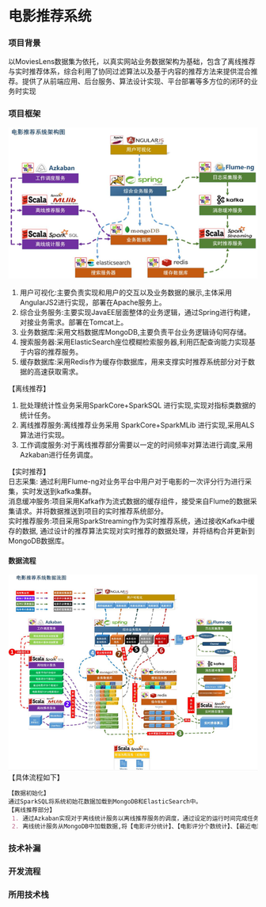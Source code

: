 # 电影推荐系统 
### 项目背景
以MoviesLens数据集为依托，以真实网站业务数据架构为基础，包含了离线推荐与实时推荐体系，综合利用了协同过滤算法以及基于内容的推荐方法来提供混合推荐。提供了从前端应用、后台服务、算法设计实现、平台部署等多方位的闭环的业务时实现
### 项目框架  
 ![img.png](img/img01.png)  
1. 用户可视化:主要负责实现和用户的交互以及业务数据的展示,主体采用AngularJS2进行实现，部署在Apache服务上。
2. 综合业务服务:主要实现JavaEE层面整体的业务逻辑，通过Spring进行构建，对接业务需求。部署在Tomcat上。
3. 业务数据库:采用文档数据库MongoDB,主要负责平台业务逻辑诗句阿存储。
4. 搜索服务器:采用ElasticSearch座位模糊检索服务器,利用匹配查询能力实现基于内容的推荐服务。
5. 缓存数据库:采用Redis作为缓存你数据库，用来支撑实时推荐系统部分对于数据的高速获取需求。

【离线推荐】  
1. 批处理统计性业务采用SparkCore+SparkSQL 进行实现,实现对指标类数据的统计任务。
2. 离线推荐服务:离线推荐业务采用 SparkCore+SparkMLib 进行实现,采用ALS算法进行实现。
3. 工作调度服务:对于离线推荐部分需要以一定的时间频率对算法进行调度,采用Azkaban进行任务调度。

【实时推荐】  
日志采集:   通过利用Flume-ng对业务平台中用户对于电影的一次评分行为进行采集，实时发送到kafka集群。  
消息缓冲服务:项目采用Kafka作为流式数据的缓存组件，接受来自Flume的数据采集请求。并将数据推送到项目的实时推荐系统部分。  
实时推荐服务:项目采用SparkStreaming作为实时推荐系统，通过接收Kafka中缓存的数据,
           通过设计的推荐算法实现对实时推荐的数据处理，并将结构合并更新到MongoDB数据库。   
#### 数据流程  
![img02.png](img/img02.png)  
【具体流程如下】
```markdown
【数据初始化】
通过SparkSQL将系统初始花数据加载到MongoDB和ElasticSearch中。
【离线推荐部分】  
 1. 通过Azkaban实现对于离线统计服务以离线推荐服务的调度，通过设定的运行时间完成任务的触发执行。
 2. 离线统计服务从MongoDB中加载数据,将【电影评分统计】、【电影评分个数统计】、【最近电影评分个数统计】三个统计算法进行实现。并将结果会写到MongoDB中;离线推荐服务从MongoDB中加载数据,通过ALS算法分别将【用户推荐结果矩阵】、【影片相似度矩阵】回写到MongoDB中。


```
### 技术补漏

### 开发流程   

### 所用技术栈  

